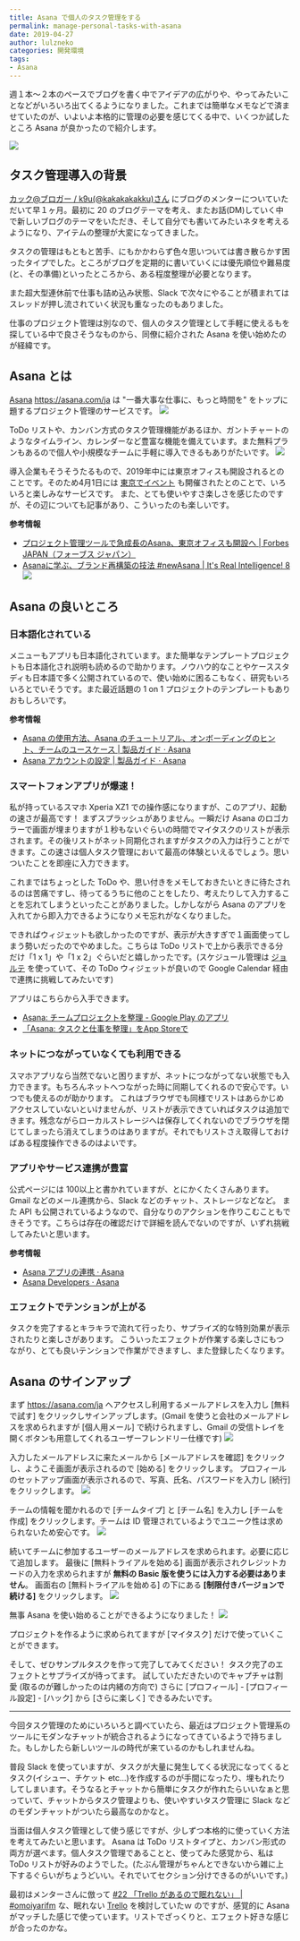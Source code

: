 ```yaml
---
title: Asana で個人のタスク管理をする
permalink: manage-personal-tasks-with-asana
date: 2019-04-27
author: lulzneko
categories: 開発環境
tags:
- Asana
---
```


週１本～２本のペースでブログを書く中でアイデアの広がりや、やってみたいことなどがいろいろ出てくるようになりました。これまでは簡単なメモなどで済ませていたのが、いよいよ本格的に管理の必要を感じてくる中で、いくつか試したところ Asana が良かったので紹介します。

![](/articles/assets/lulzneko/develop/asana/asana.png)


## タスク管理導入の背景
[カック@ブロガー / k9u(@kakakakakku)さん](https://twitter.com/kakakakakku?lang=ja) にブログのメンターについていただいて早１ヶ月。最初に 20 のブログテーマを考え、またお話(DM)していく中で新しいブログのテーマをいただき、そして自分でも書いてみたいネタを考えるようになり、アイテムの整理が大変になってきました。

タスクの管理はもともと苦手、にもかかわらず色々思いついては書き散らかす困ったタイプでした。ところがブログを定期的に書いていくには優先順位や難易度(と、その準備)といったところから、ある程度整理が必要となります。

また超大型連休前で仕事も詰め込み状態、Slack で次々にやることが積まれてはスレッドが押し流されていく状況も重なったのもありました。

仕事のプロジェクト管理は別なので、個人のタスク管理として手軽に使えるもを探している中で良さそうなものから、同僚に紹介された Asana を使い始めたのが経緯です。


## Asana とは
[Asana](https://asana.com/ja) https://asana.com/ja は "一番大事な仕事に、もっと時間を" をトップに題するプロジェクト管理のサービスです。
![](/articles/assets/lulzneko/develop/asana/01.png)

ToDo リストや、カンバン方式のタスク管理機能があるほか、ガントチャートのようなタイムライン、カレンダーなど豊富な機能を備えています。また無料プランもあるので個人や小規模なチームに手軽に導入できるもありがたいです。
![](/articles/assets/lulzneko/develop/asana/02.png)

導入企業もそうそうたるもので、2019年中には東京オフィスも開設されるとのことです。そのため4月1日には [東京でイベント](https://events.asana.com/tokyo/) も開催されたとのことで、いろいろと楽しみなサービスです。
また、とても使いやすさ楽しさを感じたのですが、その辺についても記事があり、こういったのも楽しいです。

**参考情報**
- [プロジェクト管理ツールで急成長のAsana、東京オフィスも開設へ | Forbes JAPAN（フォーブス ジャパン）](https://forbesjapan.com/articles/detail/24186)
- [Asanaに学ぶ、ブランド再構築の技法 #newAsana | It's Real Intelligence! 8](http://irritantis.info/2015/10/asana_brand_redesign/)
![](/articles/assets/lulzneko/develop/asana/03.png)


## Asana の良いところ
### 日本語化されている
メニューもアプリも日本語化されています。また簡単なテンプレートプロジェクトも日本語化され説明も読めるので助かります。ノウハウ的なことやケーススタディも日本語で多く公開されているので、使い始めに困るこもなく、研究もいろいろとでいそうです。また最近話題の 1 on 1 プロジェクトのテンプレートもありおもしろいです。

**参考情報**
- [Asana の使用方法、Asana のチュートリアル、オンボーディングのヒント、チームのユースケース | 製品ガイド · Asana](https://asana.com/ja/guide)
- [Asana アカウントの設定 | 製品ガイド · Asana](https://asana.com/ja/guide/help/fundamentals/about-asana)

### スマートフォンアプリが爆速！
私が持っているスマホ Xperia XZ1 での操作感になりますが、このアプリ、起動の速さが最高です！
まずスプラッシュがありません。一瞬だけ Asana のロゴカラーで画面が埋まりますが１秒もないぐらいの時間でマイタスクのリストが表示されます。その後リストがネット同期化されますがタスクの入力は行うことができます。この速さは個人タスク管理において最高の体験といえるでしょう。思いついたことを即座に入力できます。

これまではちょっとした ToDo や、思い付きをメモしておきたいときに待たされるのは苦痛ですし、待ってるうちに他のことをしたり、考えたりして入力することを忘れてしまうといったことがありました。しかしながら Asana のアプリを入れてから即入力できるようになりメモ忘れがなくなりました。

できればウィジェットも欲しかったのですが、表示が大きすぎで１画面使ってしまう勢いだったのでやめました。こちらは ToDo リストで上から表示できる分だけ「1 x 1」や「1 x 2」ぐらいだと嬉しかったです。(スケジュール管理は [ジョルテ](https://www.jorte.com/?lang=ja) を使っていて、その ToDo ウィジェットが良いので Google Calendar 経由で連携に挑戦してみたいです)

アプリはこちらから入手できます。
- [Asana: チームプロジェクトを整理 - Google Play のアプリ](https://play.google.com/store/apps/details?id=com.asana.app)
- [‎「Asana: タスクと仕事を整理」をApp Storeで](https://itunes.apple.com/jp/app/asana-%E3%82%BF%E3%82%B9%E3%82%AF%E3%81%A8%E4%BB%95%E4%BA%8B%E3%82%92%E6%95%B4%E7%90%86/id489969512?mt=8)

### ネットにつながっていなくても利用できる
スマホアプリなら当然でないと困りますが、ネットにつながってない状態でも入力できます。もちろんネットへつながった時に同期してくれるので安心です。いつでも使えるのが助かります。
これはブラウザでも同様でリストはあらかじめアクセスしていないといけませんが、リストが表示できていればタスクは追加できます。残念ながらローカルストレージへは保存してくれないのでブラウザを閉じてしまったら消えてしまうのはありますが。それでもリストさえ取得しておけばある程度操作できるのはよいです。

### アプリやサービス連携が豊富
公式ページには 100以上と書かれていますが、とにかくたくさんあります。Gmail などのメール連携から、Slack などのチャット、ストレージなどなど。
また API も公開されているようなので、自分なりのアクションを作りこむこともできそうです。こちらは存在の確認だけで詳細を読んでないのですが、いずれ挑戦してみたいと思います。

**参考情報**
- [Asana アプリの連携 · Asana](https://asana.com/ja/apps)
- [Asana Developers · Asana](https://asana.com/developers?missingtranslation=ja)

### エフェクトでテンションが上がる
タスクを完了するとキラキラで流れて行ったり、サプライズ的な特別効果が表示されたりと楽しさがあります。
こういったエフェクトが作業する楽しさにもつながり、とても良いテンションで作業ができますし、また登録したくなります。


## Asana のサインアップ
まず https://asana.com/ja へアクセスし利用するメールアドレスを入力し [無料で試す] をクリックしサインアップします。(Gmail を使うと会社のメールアドレスを求められますが [個人用メール] で続けられますし、Gmail の受信トレイを開くボタンも用意してくれるユーザーフレンドリー仕様です)
![](/articles/assets/lulzneko/develop/asana/04.png)

入力したメールアドレスに来たメールから [メールアドレスを確認] をクリックし、ようこそ画面が表示されるので [始める] をクリックします。
プロフィールのセットアップ画面が表示されるので、写真、氏名、パスワードを入力し [続行] をクリックします。
![](/articles/assets/lulzneko/develop/asana/05.png)

チームの情報を聞かれるので [チームタイプ] と [チーム名] を入力し [チームを作成] をクリックします。チームは ID 管理されているようでユニーク性は求められないため安心です。
![](/articles/assets/lulzneko/develop/asana/06.png)

続いてチームに参加するユーザーのメールアドレスを求められます。必要に応じて追加します。
最後に [無料トライアルを始める] 画面が表示されクレジットカードの入力を求められますが **無料の Basic 版を使うには入力する必要はありません**。
画面右の [無料トライアルを始める] の下にある **[制限付きバージョンで続ける]** をクリックします。
![](/articles/assets/lulzneko/develop/asana/07.png)

無事 Asana を使い始めることができるようになりました！
![](/articles/assets/lulzneko/develop/asana/08.png)

プロジェクトを作るように求められてますが [マイタスク] だけで使っていくことができます。

そして、ぜひサンプルタスクを作って完了してみてください！
タスク完了のエフェクトとサプライズが待ってます。
試していただきたいのでキャプチャは割愛 (取るのが難しかったのは内緒の方向で)
さらに [プロフィール] - [プロフィール設定] - [ハック] から [さらに楽しく] できるみたいです。



----

今回タスク管理のためにいろいろと調べていたら、最近はプロジェクト管理系のツールにモダンなチャットが統合されるようになってきているようで持ちました。もしかしたら新しいツールの時代が来ているのかもしれませんね。

普段 Slack を使っていますが、タスクが大量に発生してくる状況になってくるとタスク(イシュー、チケット etc...)を作成するのが手間になったり、埋もれたりしてしまいます。そうなるとチャットから簡単にタスクが作れたらいいなぁと思っていて、チャットからタスク管理よりも、使いやすいタスク管理に Slack などのモダンチャットがついたら最高なのかなと。

当面は個人タスク管理として使う感じですが、少しずつ本格的に使っていく方法を考えてみたいと思います。
Asana は ToDo リストタイプと、カンバン形式の両方が選べます。個人タスク管理であることと、使ってみた感覚から、私は ToDo リストが好みのようでした。(たぶん管理がちゃんとできないから雑に上下するぐらいがちょうどいい。それでいてセクション分けできるのがいいです。)

最初はメンターさんに倣って [#22 「Trello があるので眠れない」 | #omoiyarifm](https://lean-agile.fm/episode/22) な、眠れない [Trello](https://trello.com/ja) を検討していたｗ のですが、感覚的に Asana がマッチした感じで使っています。リストでざっくりと、エフェクト好きな感じが合ったのかな。
